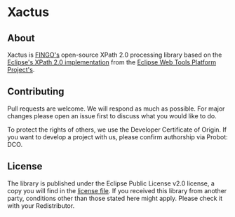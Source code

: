 # Xactus

## About

Xactus is [FINGO's](https://github.com/fingo) open-source XPath 2.0 processing library based on the [Eclipse's XPath 2.0 implementation](https://github.com/eclipse/webtools.sourceediting/tree/master/xpath/bundles/org.eclipse.wst.xml.xpath2) from the [Eclipse Web Tools Platform Project's](https://www.eclipse.org/webtools/).

## Contributing

Pull requests are welcome. We will respond as much as possible. For major changes please open an issue first to discuss what you would like to do.

To protect the rights of others, we use the Developer Certificate of Origin. If you want to develop a project with us, please confirm authorship via Probot: DCO.

## License

The library is published under the Eclipse Public License v2.0 license, a copy you will find in the [license file](/LICENSE). If you received this library from another party, conditions other than those stated here might apply. Please check it with your Redistributor.

